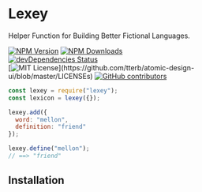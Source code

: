 # Lexey

Helper Function for Building Better Fictional Languages.

[![NPM Version](https://badge.fury.io/js/lexey.svg)]()
[![NPM Downloads](https://img.shields.io/npm/dt/lexey.svg?style=flat)]()  
[![devDependencies Status](https://david-dm.org/tterb/Hyde/dev-status.svg)](https://david-dm.org/tterb/Hyde?type=dev)  
[![MIT License](https://img.shields.io/apm/l/atomic-design-ui.svg?)](https://github.com/tterb/atomic-design-ui/blob/master/LICENSEs)
[![GitHub contributors](https://img.shields.io/github/contributors/cdnjs/cdnjs.svg?style=flat)]()  

```js
const lexey = require("lexey");
const lexicon = lexey({});

lexey.add({
  word: "mellon",
  definition: "friend"
});

lexey.define("mellon");
// ==> "friend"
```

## Installation